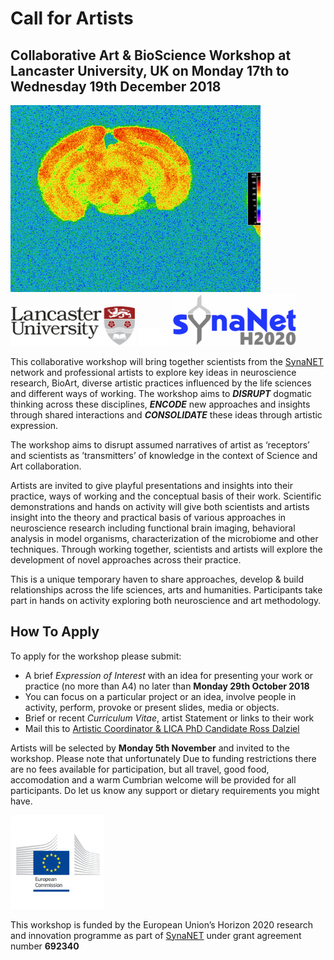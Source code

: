 
# Call for Artists

## Collaborative Art & BioScience Workshop at **Lancaster University, UK** on **Monday 17th to Wednesday 19th December 2018**

<img src="images/hippomouse.png" width="400">

<img src="https://raw.githubusercontent.com/cheapjack/DisruptEncodeConsolidate/master/media/LancsACLogo.png" width="200">
<img src="https://raw.githubusercontent.com/cheapjack/DisruptEncodeConsolidate/master/media/space.png" width="50">
<img src="https://raw.githubusercontent.com/cheapjack/DisruptEncodeConsolidate/master/media/synaNetLogo.png" width="200">

This collaborative workshop will bring together scientists from the [SynaNET](https://www.synanet2020.com/) network and professional artists to explore key ideas in neuroscience research, BioArt, diverse artistic practices influenced by the life sciences and different ways of working. The workshop aims to ***DISRUPT*** dogmatic thinking across these disciplines, ***ENCODE*** new approaches and insights through shared interactions and ***CONSOLIDATE*** these ideas through artistic expression.

The workshop aims to disrupt assumed narratives of artist as ‘receptors’ and scientists as ’transmitters’ of knowledge in the context of Science and Art collaboration.

Artists are invited to give playful presentations and insights into their practice, ways of working and the conceptual basis of their work. Scientific demonstrations and hands on activity will give both scientists and artists insight into the theory and practical basis of various approaches in neuroscience research including functional brain imaging, behavioral analysis in model organisms, characterization of the microbiome and other techniques. Through working together, scientists and artists will explore the development of novel approaches across their practice.

This is a unique temporary haven to share approaches, develop & build relationships across the life sciences, arts and humanities. Participants take part in hands on activity exploring both neuroscience and art methodology. 

## How To Apply

To apply for the workshop please submit:

 * A brief *Expression of Interest* with an idea for presenting your work or practice (no more than A4) no later than **Monday 29th October 2018**
  * You can focus on a particular project or an idea, involve people in activity, perform, provoke or present slides, media or objects.
 * Brief or recent *Curriculum Vitae*, artist Statement or links to their work
 * Mail this to <a href="mailto:r.dalziel@lancaster.ac.uk?subject=Disrupt, Encode, Consolidate Artist Application&bcc=n.dawson1@lancaster.ac.uk,r.dillon@lancaster.ac.uk">Artistic Coordinator & LICA PhD Candidate Ross Dalziel</a>
 

Artists will be selected by **Monday 5th November** and invited to the workshop. Please note that unfortunately Due to funding restrictions there are no fees available for participation, but all travel, good food, accomodation and a warm Cumbrian welcome will be provided for all participants. Do let us know any support or dietary requirements you might have.

<img src="https://raw.githubusercontent.com/cheapjack/DisruptEncodeConsolidate/master/media/European-Commission-1.jpg" width="150">

This workshop is funded by the European Union’s Horizon 2020 research and innovation programme as part of [SynaNET](www.synanet2020.com) under grant agreement number **692340**
